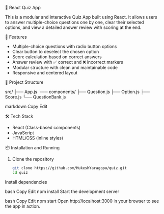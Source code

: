 🧠 React Quiz App

This is a modular and interactive Quiz App built using React. It allows users to answer multiple-choice questions one by one, clear their selected options, and view a detailed answer review with scoring at the end.

🚀 Features

- Multiple-choice questions with radio button options
- Clear button to deselect the chosen option
- Score calculation based on correct answers
- Answer review with ✅ correct and ❌ incorrect markers
- Modular structure with clean and maintainable code
- Responsive and centered layout

🧱 Project Structure

src/
├── App.js
└── components/
├── Question.js
├── Option.js
├── Score.js
└── QuestionBank.js

markdown
Copy
Edit

🛠 Tech Stack

- React (Class-based components)
- JavaScript
- HTML/CSS (inline styles)

📦 Installation and Running

1. Clone the repository  
   ```bash
   git clone https://github.com/MukeshYaragopu/quiz.git
   cd quiz
Install dependencies

bash
Copy
Edit
npm install
Start the development server

bash
Copy
Edit
npm start
Open http://localhost:3000 in your browser to see the app in action.
